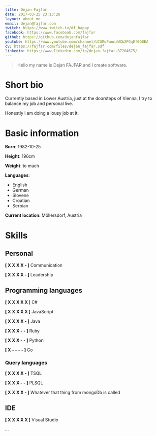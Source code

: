 ```yaml
---
title: Dejan Fajfar
date: 2017-03-25 23:13:28
layout: about_me
email: dejan@fajfar.com
twitch: https://www.twitch.tv/df_happy
facebook: https://www.facebook.com/fajfar
github: https://github.com/dejanfajfar
youtube: https://www.youtube.com/channel/UCGMqFwonaWXb2PQqEf0G8EA
cv: https://fajfar.com/files/dejan_fajfar.pdf
linkedin: https://www.linkedin.com/in/dejan-fajfar-87204675/
---
```


> Hello my name is Dejan FAJFAR and I create software. 

# Short bio

Currently based in Lower Austria, just at the doorsteps of Vienna, I try to balance my job and personal live. 

Honestly I am doing a lousy job at it. 

# Basic information

__Born__: 1982-10-25

__Height__: 196cm

__Weight__: to much

__Languages__:

* English
* German
* Slovene
* Croatian
* Serbian

__Current location__: Möllersdorf, Austria

# Skills

## Personal

__[ X X X X - ]__ Communication
 
__[ X X X X - ]__ Leadership

## Programming languages

__[ X X X X X ]__ C#

__[ X X X X X ]__ JavaScript 

__[ X X X X - ]__ Java

__[ X X X - - ]__ Ruby

__[ X X X - - ]__ Python

__[ X - - - - ]__ Go

### Query languages

__[ X X X X - ]__ TSQL

__[ X X X - - ]__ PLSQL

__[ X X X X - ]__ Whatever that thing from mongoDb is called

## IDE

__[ X X X X X ]__ Visual Studio

...